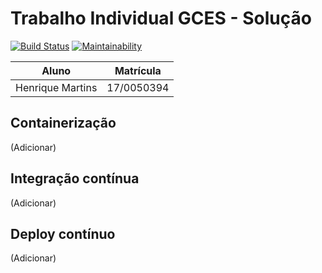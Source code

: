 # Trabalho Individual GCES - Solução

[![Build Status](https://travis-ci.com/Henrike100/Trabalho-Individual-2020-1.svg?branch=master)](https://travis-ci.com/Henrike100/Trabalho-Individual-2020-1) [![Maintainability](https://api.codeclimate.com/v1/badges/2fe8ee01042feb49c017/maintainability)](https://codeclimate.com/github/Henrike100/Trabalho-Individual-2020-1/maintainability)

| Aluno | Matrícula |
|-|-|
| Henrique Martins | 17/0050394 |

## Containerização

(Adicionar)

## Integração contínua

(Adicionar)

## Deploy contínuo

(Adicionar)
